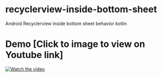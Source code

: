# recyclerview-inside-bottom-sheet
Android Recyclerview inside bottom sheet behavior kotlin

# Demo [Click to image to view on Youtube link]
[![Watch the video](https://youtu.be/TxgfxPSNhzw)](https://youtu.be/TxgfxPSNhzw)
